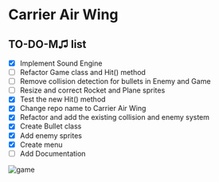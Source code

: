 Carrier Air Wing
=========

## TO-DO-M♫ list
- [x] Implement Sound Engine
- [ ] Refactor Game class and Hit() method
- [ ] Remove collision detection for bullets in Enemy and Game 
- [ ] Resize and correct Rocket and Plane sprites
- [x] Test the new Hit() method
- [x] Change repo name to Carrier Air Wing</del>
- [x] Refactor and add the existing collision and enemy system</del>
- [x] Create Bullet class</del>
- [x] Add enemy sprites
- [x] Create menu
- [ ] Add Documentation

<img src="http://upload.wikimedia.org/wikipedia/en/0/0f/Carrier_Airwing_game_flyer.png" alt="game" />
